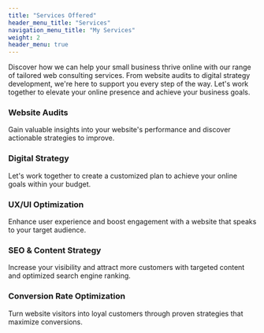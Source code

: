 ```yaml
---
title: "Services Offered"
header_menu_title: "Services"
navigation_menu_title: "My Services"
weight: 2
header_menu: true
---
```

Discover how we can help your small business thrive online with our range of tailored web consulting services. From website audits to digital strategy development, we're here to support you every step of the way. Let's work together to elevate your online presence and achieve your business goals.

### Website Audits
Gain valuable insights into your website's performance and discover actionable strategies to improve.

### Digital Strategy
Let's work together to create a customized plan to achieve your online goals within your budget.

### UX/UI Optimization
Enhance user experience and boost engagement with a website that speaks to your target audience.

### SEO & Content Strategy
Increase your visibility and attract more customers with targeted content and optimized search engine ranking.

### Conversion Rate Optimization
Turn website visitors into loyal customers through proven strategies that maximize conversions.